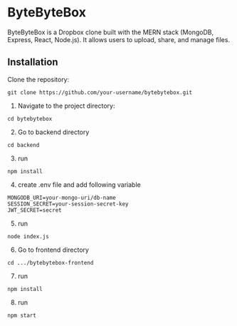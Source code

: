 # ByteByteBox

ByteByteBox is a Dropbox clone built with the MERN stack (MongoDB, Express, React, Node.js). It allows users to upload, share, and manage files.

## Installation

Clone the repository:

```shell
git clone https://github.com/your-username/bytebytebox.git
```

1. Navigate to the project directory:

```shell
cd bytebytebox
```

2. Go to backend directory

```shell
cd backend
```

3. run 
```shell
npm install
```

4. create .env file and add following variable
```
MONGODB_URI=your-mongo-uri/db-name
SESSION_SECRET=your-session-secret-key
JWT_SECRET=secret
```

5. run
```shell 
node index.js
```

6. Go to frontend directory

```shell
cd .../bytebytebox-frontend
```

7. run
```shell
npm install
```

8. run
```shell
npm start
```